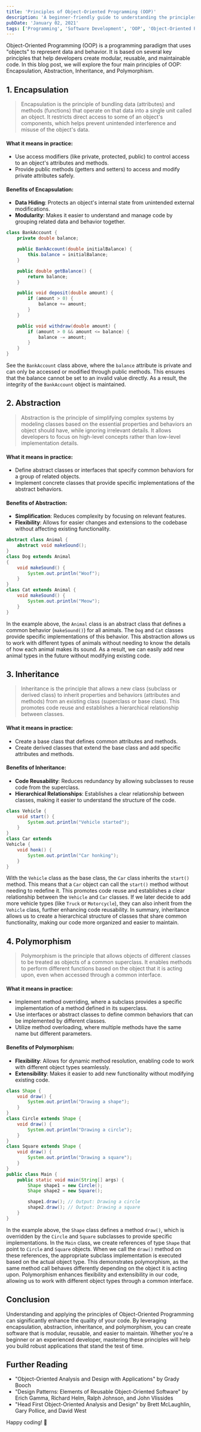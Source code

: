 ```yaml
---
title: 'Principles of Object-Oriented Programming (OOP)'
description: 'A beginner-friendly guide to understanding the principles of OOP.'
pubDate: 'January 02, 2021'
tags: ['Programming', 'Software Development', 'OOP', 'Object-Oriented Programming', 'Programming Principles', 'Beginner']
---
```


Object-Oriented Programming (OOP) is a programming paradigm that uses "objects" to represent data and behavior. It is based on several key principles that help developers create modular, reusable, and maintainable code. In this blog post, we will explore the four main principles of OOP: Encapsulation, Abstraction, Inheritance, and Polymorphism.

## 1. Encapsulation

> Encapsulation is the principle of bundling data (attributes) and methods (functions) that operate on that data into a single unit called an object. It restricts direct access to some of an object's components, which helps prevent unintended interference and misuse of the object's data.

#### What it means in practice:
- Use access modifiers (like private, protected, public) to control access to an object's attributes and methods.
- Provide public methods (getters and setters) to access and modify private attributes safely.

#### Benefits of Encapsulation:
- **Data Hiding**: Protects an object's internal state from unintended external modifications.
- **Modularity**: Makes it easier to understand and manage code by grouping related data and behavior together.

```java
class BankAccount {
    private double balance;

    public BankAccount(double initialBalance) {
        this.balance = initialBalance;
    }

    public double getBalance() {
        return balance;
    }

    public void deposit(double amount) {
        if (amount > 0) {
            balance += amount;
        }
    }

    public void withdraw(double amount) {
        if (amount > 0 && amount <= balance) {
            balance -= amount;
        }
    }
}
```

See the `BankAccount` class above, where the `balance` attribute is private and can only be accessed or modified through public methods. This ensures that the balance cannot be set to an invalid value directly. As a result, the integrity of the `BankAccount` object is maintained. 

## 2. Abstraction

> Abstraction is the principle of simplifying complex systems by modeling classes based on the essential properties and behaviors an object should have, while ignoring irrelevant details. It allows developers to focus on high-level concepts rather than low-level implementation details.

#### What it means in practice:
- Define abstract classes or interfaces that specify common behaviors for a group of related objects.
- Implement concrete classes that provide specific implementations of the abstract behaviors.

#### Benefits of Abstraction:
- **Simplification**: Reduces complexity by focusing on relevant features.
- **Flexibility**: Allows for easier changes and extensions to the codebase without affecting existing functionality.

```java
abstract class Animal {
    abstract void makeSound();
}
class Dog extends Animal
{
    void makeSound() {
        System.out.println("Woof");
    }
}
class Cat extends Animal {
    void makeSound() {
        System.out.println("Meow");
    }
}
```

In the example above, the `Animal` class is an abstract class that defines a common behavior (`makeSound()`) for all animals. The `Dog` and `Cat` classes provide specific implementations of this behavior. This abstraction allows us to work with different types of animals without needing to know the details of how each animal makes its sound. As a result, we can easily add new animal types in the future without modifying existing code.

## 3. Inheritance

> Inheritance is the principle that allows a new class (subclass or derived class) to inherit properties and behaviors (attributes and methods) from an existing class (superclass or base class). This promotes code reuse and establishes a hierarchical relationship between classes.

#### What it means in practice:
- Create a base class that defines common attributes and methods.
- Create derived classes that extend the base class and add specific attributes and methods.

#### Benefits of Inheritance:
- **Code Reusability**: Reduces redundancy by allowing subclasses to reuse code from the
    superclass.
- **Hierarchical Relationships**: Establishes a clear relationship between classes, making it easier to understand the structure of the code.

```java
class Vehicle {
    void start() {
        System.out.println("Vehicle started");
    }
}
class Car extends
Vehicle {
    void honk() {
        System.out.println("Car honking");
    }
}
```

With the `Vehicle` class as the base class, the `Car` class inherits the `start()` method. This means that a `Car` object can call the `start()` method without needing to redefine it. This promotes code reuse and establishes a clear relationship between the `Vehicle` and `Car` classes. If we later decide to add more vehicle types (like `Truck` or `Motorcycle`), they can also inherit from the `Vehicle` class, further enhancing code reusability. In summary, inheritance allows us to create a hierarchical structure of classes that share common functionality, making our code more organized and easier to maintain.

## 4. Polymorphism

> Polymorphism is the principle that allows objects of different classes to be treated as objects of a common superclass. It enables
methods to perform different functions based on the object that it is acting upon, even when accessed through a common interface.

#### What it means in practice:
- Implement method overriding, where a subclass provides a specific implementation of a method defined in its superclass.
- Use interfaces or abstract classes to define common behaviors that can be implemented by different classes.
- Utilize method overloading, where multiple methods have the same name but different parameters.

#### Benefits of Polymorphism:
- **Flexibility**: Allows for dynamic method resolution, enabling code to work with different object types seamlessly.
- **Extensibility**: Makes it easier to add new functionality without modifying existing code.

```java
class Shape {
    void draw() {
        System.out.println("Drawing a shape");
    }
}
class Circle extends Shape {
    void draw() {
        System.out.println("Drawing a circle");
    }
}
class Square extends Shape {
    void draw() {
        System.out.println("Drawing a square");
    }
}
public class Main {
    public static void main(String[] args) {
        Shape shape1 = new Circle();
        Shape shape2 = new Square();

        shape1.draw(); // Output: Drawing a circle
        shape2.draw(); // Output: Drawing a square
    }
}
```

In the example above, the `Shape` class defines a method `draw()`, which is overridden by the `Circle` and `Square` subclasses to provide specific implementations. In the `Main` class, we create references of type `Shape` that point to `Circle` and `Square` objects. When we call the `draw()` method on these references, the appropriate subclass implementation is executed based on the actual object type. This demonstrates polymorphism, as the same method call behaves differently depending on the object it is acting upon. Polymorphism enhances flexibility and extensibility in our code, allowing us to work with different object types through a common interface.

## Conclusion

Understanding and applying the principles of Object-Oriented Programming can significantly enhance the quality of your code. By leveraging encapsulation, abstraction, inheritance, and polymorphism, you can create software that is modular, reusable, and easier to maintain. Whether you're a beginner or an experienced developer, mastering these principles will help you build robust applications that stand the test of time.

## Further Reading
- "Object-Oriented Analysis and Design with Applications" by Grady Booch
- "Design Patterns: Elements of Reusable Object-Oriented Software" by Erich Gamma, Richard Helm, Ralph Johnson, and John Vlissides
- "Head First Object-Oriented Analysis and Design" by Brett McLaughlin, Gary Pollice, and David West

Happy coding! 🚀